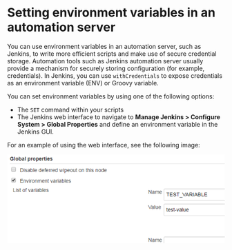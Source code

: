 # Setting environment variables in an automation server

You can use environment variables in an automation server, such as Jenkins, to write more efficient scripts and make use of secure credential storage. Automation tools such as Jenkins automation server usually provide a mechanism for securely storing configuration (for example, credentials). In Jenkins, you can use `withCredentials` to expose credentials as an environment variable (ENV) or Groovy variable.

 You can set environment variables by using one of the following options:
 - The `SET` command within your scripts
 - The Jenkins web interface to navigate to **Manage Jenkins \> Configure System \> Global Properties** and define an environment variable in the Jenkins GUI.

For an example of using the web interface, see the following image:

![jenkins gui](../images/guides/CLI/envVarsJenkins.png)

